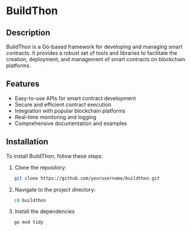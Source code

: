 # BuildThon

## Description
BuildThon is a Go-based framework for developing and managing smart contracts. It provides a robust set of tools and libraries to facilitate the creation, deployment, and management of smart contracts on blockchain platforms.

## Features
- Easy-to-use APIs for smart contract development
- Secure and efficient contract execution
- Integration with popular blockchain platforms
- Real-time monitoring and logging
- Comprehensive documentation and examples

## Installation
To install BuildThon, follow these steps:

1. Clone the repository:
```sh
   git clone https://github.com/yourusername/buildthon.git
```

2. Navigate to the project directory:
```sh
   cd buildthon
```

3. Install the dependencies
```sh  
   go mod tidy
```
